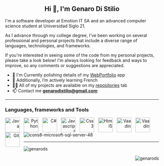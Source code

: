 <h2 align="center">Hi 👋, I'm Genaro Di Stilio</h2>

I'm a software developer at Emotion IT SA and an advanced computer science student at Universidad Siglo 21.<br>

As I advance through my college degree, I've been working on several professional and personal projects that include a diverse range of languages, technologies, and frameworks. <br>

If you're interested in seeing some of the code from my personal projects, please take a look below! I'm always looking for feedback and ways to improve, so any comments or suggestions are appreciated.<br>

- 🔧 I'm Currently polishing details of my [WebPortfolio](https://github.com/GenaroDS/WebPortfolio) app
- 🌱 Additionally, I’m actively learning French
- 👨‍💻 All of my projects are available on my [repositories](https://github.com/GenaroDS?tab=repositories) tab
- 📫 Contact me **genarodistilio@gmail.com**

---
### Languages, frameworks and Tools <br>

<p align="right"> 
<img align="left" alt="Java" width="48px" style="padding-right:10px;" src="https://cdn.jsdelivr.net/gh/devicons/devicon/icons/java/java-original.svg"/>
<img align="left" alt="Python" width="48px" style="padding-right:10px;" src="https://cdn.jsdelivr.net/gh/devicons/devicon/icons/python/python-plain.svg" />
<img align="left" alt="C#" width="48px" style="padding-right:10px;" src="https://cdn.jsdelivr.net/gh/devicons/devicon/icons/csharp/csharp-original.svg" />
<img align="left" alt="Javascript" width="48px" style="padding-right:10px;" src="https://cdn.jsdelivr.net/gh/devicons/devicon/icons/javascript/javascript-original.svg" />
<img align="left" alt="Css3" width="48px" style="padding-right:10px;" src="https://cdn.jsdelivr.net/gh/devicons/devicon/icons/css3/css3-original.svg" />
<img align="left" alt="Html5" width="48px" style="padding-right:10px;" src="https://cdn.jsdelivr.net/gh/devicons/devicon/icons/html5/html5-original.svg" />          
<img align="left" alt="Vaadin" width="48px" style="padding-right:10px;" src="https://avatars.githubusercontent.com/u/1171922?v=4&s=40" />
<img align="left" alt="Vaadin" width="48px" style="padding-right:10px;" src="https://cdn.jsdelivr.net/gh/devicons/devicon/icons/dot-net/dot-net-original-wordmark.svg" />
<img align="left" alt="Git" width="48px" style="padding-right:10px"  src="https://cdn.jsdelivr.net/gh/devicons/devicon/icons/git/git-original.svg" />

![icons8-microsoft-sql-server-48](https://github.com/GenaroDS/GenaroDS/assets/87452846/08da6def-2a60-447e-b330-6f9cec7e6685)


---

<p align="left"><img align="center" src="https://github-readme-stats-sigma-five.vercel.app/api?username=genarods&theme=algolia&show_icons=true" alt="genarods" /></p>
  
<p align="right"><img src="https://komarev.com/ghpvc/?username=genarods&label=Profile%20views&color=0e75b6&style=flat" alt="genarods" /> </p>



